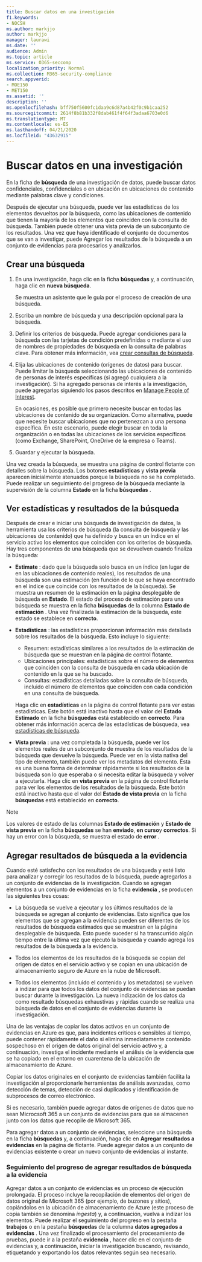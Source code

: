 ```yaml
---
title: Buscar datos en una investigación
f1.keywords:
- NOCSH
ms.author: markjjo
author: markjjo
manager: laurawi
ms.date: ''
audience: Admin
ms.topic: article
ms.service: O365-seccomp
localization_priority: Normal
ms.collection: M365-security-compliance
search.appverid:
- MOE150
- MET150
ms.assetid: ''
description: ''
ms.openlocfilehash: bff750f5600fc1daa9c6d87a4b42f0c9b1caa252
ms.sourcegitcommit: 2614f8b81b332f8dab461f4f64f3adaa6703e0d6
ms.translationtype: MT
ms.contentlocale: es-ES
ms.lasthandoff: 04/21/2020
ms.locfileid: "43632915"
---
```

# <a name="search-for-data-in-an-investigation"></a>Buscar datos en una investigación

En la ficha de **búsqueda** de una investigación de datos, puede buscar datos confidenciales, confidenciales o en ubicación en ubicaciones de contenido mediante palabras clave y condiciones. 

Después de ejecutar una búsqueda, puede ver las estadísticas de los elementos devueltos por la búsqueda, como las ubicaciones de contenido que tienen la mayoría de los elementos que coinciden con la consulta de búsqueda. También puede obtener una vista previa de un subconjunto de los resultados. Una vez que haya identificado el conjunto de documentos que se van a investigar, puede Agregar los resultados de la búsqueda a un conjunto de evidencias para procesarlos y analizarlos.

## <a name="create-a-search"></a>Crear una búsqueda

1. En una investigación, haga clic en la ficha **búsquedas** y, a continuación, haga clic en **nueva búsqueda**. 

    Se muestra un asistente que le guía por el proceso de creación de una búsqueda.

2. Escriba un nombre de búsqueda y una descripción opcional para la búsqueda.

3. Definir los criterios de búsqueda. Puede agregar condiciones para la búsqueda con las tarjetas de condición predefinidas o mediante el uso de nombres de propiedades de búsqueda en la consulta de palabras clave. Para obtener más información, vea [crear consultas de búsqueda](build-search-queries.md).

4. Elija las ubicaciones de contenido (orígenes de datos) para buscar. Puede limitar la búsqueda seleccionando las ubicaciones de contenido de personas de interés específicas (si agregó cualquiera a la investigación). Si ha agregado personas de interés a la investigación, puede agregarlas siguiendo los pasos descritos en [Manage People of Interest](manage-people-of-interest.md#add-people-of-interest).
 
   En ocasiones, es posible que primero necesite buscar en todas las ubicaciones de contenido de su organización. Como alternativa, puede que necesite buscar ubicaciones que no pertenezcan a una persona específica. En este escenario, puede elegir buscar en toda la organización o en todas las ubicaciones de los servicios específicos (como Exchange, SharePoint, OneDrive de la empresa o Teams).

5. Guardar y ejecutar la búsqueda.

Una vez creada la búsqueda, se muestra una página de control flotante con detalles sobre la búsqueda. Los botones **estadísticas** y **vista previa** aparecen inicialmente atenuados porque la búsqueda no se ha completado. Puede realizar un seguimiento del progreso de la búsqueda mediante la supervisión de la columna **Estado** en la ficha **búsquedas** .

## <a name="view-statistics-and-search-results"></a>Ver estadísticas y resultados de la búsqueda

Después de crear e iniciar una búsqueda de investigación de datos, la herramienta usa los criterios de búsqueda (la consulta de búsqueda y las ubicaciones de contenido) que ha definido y busca en un índice en el servicio activo los elementos que coinciden con los criterios de búsqueda. Hay tres componentes de una búsqueda que se devuelven cuando finaliza la búsqueda: 

- **Estimate** : dado que la búsqueda solo busca en un índice (en lugar de en las ubicaciones de contenido reales), los resultados de una búsqueda son una estimación (en función de lo que se haya encontrado en el índice que coincide con los resultados de la búsqueda). Se muestra un resumen de la estimación en la página desplegable de búsqueda en **Estado**. El estado del proceso de estimación para una búsqueda se muestra en la ficha **búsquedas** de la columna **Estado de estimación** . Una vez finalizada la estimación de la búsqueda, este estado se establece en **correcto**.

- **Estadísticas** : las estadísticas proporcionan información más detallada sobre los resultados de la búsqueda. Esto incluye lo siguiente:

    - Resumen: estadísticas similares a los resultados de la estimación de búsqueda que se muestran en la página de control flotante.
    - Ubicaciones principales: estadísticas sobre el número de elementos que coinciden con la consulta de búsqueda en cada ubicación de contenido en la que se ha buscado. 
    - Consultas: estadísticas detalladas sobre la consulta de búsqueda, incluido el número de elementos que coinciden con cada condición en una consulta de búsqueda.

    Haga clic en **estadísticas** en la página de control flotante para ver estas estadísticas. Este botón está inactivo hasta que el valor del **Estado Estimado** en la ficha **búsquedas** está establecido en **correcto**. Para obtener más información acerca de las estadísticas de búsqueda, vea [estadísticas de búsqueda](search-statistics.md).

- **Vista previa** : una vez completada la búsqueda, puede ver los elementos reales de un subconjunto de muestra de los resultados de la búsqueda que devuelve la búsqueda. Puede ver en la vista nativa del tipo de elemento, también puede ver los metadatos del elemento. Esta es una buena forma de determinar rápidamente si los resultados de la búsqueda son lo que esperaba o si necesita editar la búsqueda y volver a ejecutarla. Haga clic en **vista previa** en la página de control flotante para ver los elementos de los resultados de la búsqueda. Este botón está inactivo hasta que el valor del **Estado de vista previa** en la ficha **búsquedas** está establecido en **correcto**.
 
> [!NOTE]
> Los valores de estado de las columnas **Estado de estimación** y **Estado de vista previa** en la ficha **búsquedas** se han **enviado**, **en curso**y **correctos**. Si hay un error con la búsqueda, se muestra el estado de **error** .

## <a name="add-search-results-to-evidence"></a>Agregar resultados de búsqueda a la evidencia

Cuando esté satisfecho con los resultados de una búsqueda y esté listo para analizar y corregir los resultados de la búsqueda, puede agregarlos a un conjunto de evidencias de la investigación. Cuando se agregan elementos a un conjunto de evidencias en la ficha **evidencia** , se producen las siguientes tres cosas:

- La búsqueda se vuelve a ejecutar y los últimos resultados de la búsqueda se agregan al conjunto de evidencias. Esto significa que los elementos que se agregan a la evidencia pueden ser diferentes de los resultados de búsqueda estimados que se muestran en la página desplegable de búsqueda. Esto puede suceder si ha transcurrido algún tiempo entre la última vez que ejecutó la búsqueda y cuando agrega los resultados de la búsqueda a la evidencia.

- Todos los elementos de los resultados de la búsqueda se copian del origen de datos en el servicio activo y se copian en una ubicación de almacenamiento seguro de Azure en la nube de Microsoft.

- Todos los elementos (incluido el contenido y los metadatos) se vuelven a indizar para que todos los datos del conjunto de evidencias se puedan buscar durante la investigación. La nueva indización de los datos da como resultado búsquedas exhaustivas y rápidas cuando se realiza una búsqueda de datos en el conjunto de evidencias durante la investigación.

Una de las ventajas de copiar los datos activos en un conjunto de evidencias en Azure es que, para incidentes críticos o sensibles al tiempo, puede contener rápidamente el daño si elimina inmediatamente contenido sospechoso en el origen de datos original del servicio activo y, a continuación, investiga el incidente mediante el análisis de la evidencia que se ha copiado en el entorno en cuarentena de la ubicación de almacenamiento de Azure. 

Copiar los datos originales en el conjunto de evidencias también facilita la investigación al proporcionarle herramientas de análisis avanzadas, como detección de temas, detección de casi duplicados y identificación de subprocesos de correo electrónico.

Si es necesario, también puede agregar datos de orígenes de datos que no sean Microcsoft 365 a un conjunto de evidencias para que se almacenen junto con los datos que recopile de Microsoft 365.

Para agregar datos a un conjunto de evidencias, seleccione una búsqueda en la ficha **búsquedas** y, a continuación, haga clic en **Agregar resultados a evidencias** en la página de flotante. Puede agregar datos a un conjunto de evidencias existente o crear un nuevo conjunto de evidencias al instante.

### <a name="tracking-the-progress-of-adding-search-results-to-evidence"></a>Seguimiento del progreso de agregar resultados de búsqueda a la evidencia

Agregar datos a un conjunto de evidencias es un proceso de ejecución prolongada. El proceso incluye la recopilación de elementos del origen de datos original de Microsoft 365 (por ejemplo, de buzones y sitios), copiándolos en la ubicación de almacenamiento de Azure (este proceso de copia también se denomina *ingesta*) y, a continuación, vuelva a indizar los elementos. Puede realizar el seguimiento del progreso en la pestaña **trabajos** o en la pestaña **búsquedas** de la columna **datos agregados a evidencias** . Una vez finalizado el procesamiento del procesamiento de pruebas, puede ir a la pestaña **evidencia** , hacer clic en el conjunto de evidencias y, a continuación, iniciar la investigación buscando, revisando, etiquetando y exportando los datos relevantes según sea necesario.
